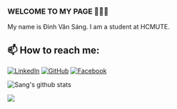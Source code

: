 ### WELCOME TO MY PAGE 👋👋👋
My name is Đinh Văn Sáng. I am a student at HCMUTE. <br>
## 📫 How to reach me: 
[![LinkedIn](https://img.shields.io/badge/LinkedIn-0077B5?style=flat&logo=linkedin&logoColor=white)](https://www.linkedin.com/in/sang-dinh-206703312/)
[![GitHub](https://img.shields.io/badge/GitHub-100000?style=flat&logo=github&logoColor=white)](https://github.com/SangDinhVan)
[![Facebook](https://img.shields.io/badge/Facebook-1877F2?style=flat&logo=facebook&logoColor=white)](https://www.facebook.com/sang.inh.727210/)

![Sang's github stats](https://github-readme-stats-git-masterrstaa-rickstaa.vercel.app/api?username=SangDinhVan&show_icons=true&theme=tokyonight&hide=contribs,prs,issues)

<a href="https://github.com/SangDinhVan/Sort_Animation_JavaFX">
  <img align="center" src="https://github-readme-stats.vercel.app/api/pin/?username=SangDinhVan&repo=Sort-Animation-JavaFX&theme=radical" />
</a>
